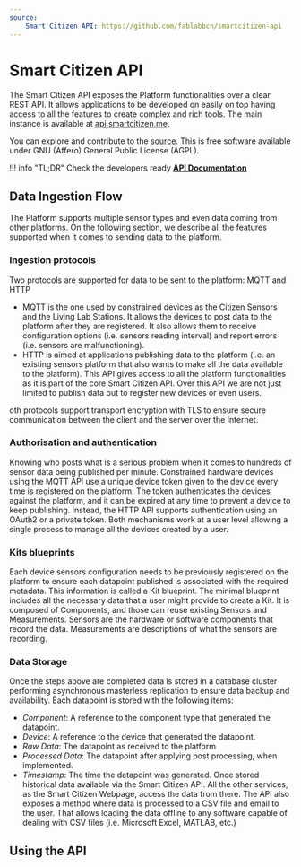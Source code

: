 ```yaml
---
source:
    Smart Citizen API: https://github.com/fablabbcn/smartcitizen-api
---
```


# Smart Citizen API

The Smart Citizen API exposes the Platform functionalities over a clear REST API. It allows applications to be developed on easily on top having access to all the features to create complex and rich tools. The main instance is available at [api.smartcitizen.me](https://api.smartcitizen.me/).

You can explore and contribute to the [source](https://github.com/fablabbcn/smartcitizen-api). This is free software available under GNU (Affero) General Public License (AGPL).

!!! info "TL;DR"
	Check the developers ready [**API Documentation**](https://developer.smartcitizen.me/)

## Data Ingestion Flow

The Platform supports multiple sensor types and even data coming from other platforms. On the following section, we describe all the features supported when it comes to sending data to the platform.

### Ingestion protocols

Two protocols are supported for data to be sent to the platform: MQTT and HTTP

- MQTT is the one used by constrained devices as the Citizen Sensors and the Living Lab Stations. It allows the devices to post data to the platform after they are registered. It also allows them to receive configuration options (i.e. sensors reading interval) and report errors (i.e. sensors are malfunctioning).
- HTTP is aimed at applications publishing data to the platform (i.e. an existing sensors platform that also wants to make all the data available to the platform). This API gives access to all the platform functionalities as it is part of the core Smart Citizen API. Over this API we are not just limited to publish data but to register new devices or even users.

oth protocols support transport encryption with TLS to ensure secure communication between the client and the server over the Internet.

### Authorisation and authentication

Knowing who posts what is a serious problem when it comes to hundreds of sensor data being published per minute. Constrained hardware devices using the MQTT API use a unique device token given to the device every time is registered on the platform. The token authenticates the devices against the platform, and it can be expired at any time to prevent a device to keep publishing. Instead, the HTTP API supports authentication using an OAuth2 or a private token. Both mechanisms work at a user level allowing a single process to manage all the devices created by a user.

### Kits blueprints

Each device sensors configuration needs to be previously registered on the platform to ensure each datapoint published is associated with the required metadata. This information is called a Kit blueprint. The minimal blueprint includes all the necessary data that a user might provide to create a Kit. It is composed of Components, and those can reuse existing Sensors and Measurements. Sensors are the hardware or software components that record the data. Measurements are descriptions of what the sensors are recording.

### Data Storage

Once the steps above are completed data is stored in a database cluster performing asynchronous masterless replication to ensure data backup and availability. Each datapoint is stored with the following items:

- _Component_: A reference to the component type that generated the datapoint.
- _Device_: A reference to the device that generated the datapoint.
- _Raw Data_: The datapoint as received to the platform
- _Processed Data_: The datapoint after applying post processing, when
implemented.
- _Timestamp_: The time the datapoint was generated.
Once stored historical data available via the Smart Citizen API. All the other services, as the Smart Citizen Webpage, access the data from there. The API also exposes a method where data is processed to a CSV file and email to the user. That allows loading the data offline to any software capable of dealing with CSV files (i.e. Microsoft Excel, MATLAB, etc.)

<!-- TODO -->

## Using the API